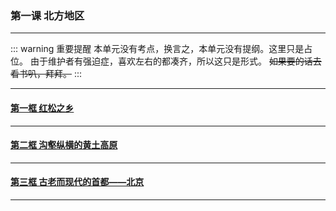 ### 第一课 北方地区

---

::: warning 重要提醒
本单元没有考点，换言之，本单元没有提纲。这里只是占位。
由于维护者有强迫症，喜欢左右的都凑齐，所以这只是形式。
~~如果要的话去看书叭，拜拜。~~
:::

---

#### [第一框 红松之乡](./%E7%AC%AC%E4%B8%80%E6%A1%86%20%E7%BA%A2%E6%9D%BE%E4%B9%8B%E4%B9%A1)

---

#### [第二框 沟壑纵横的黄土高原](./%E7%AC%AC%E4%BA%8C%E6%A1%86%20%E6%B2%9F%E5%A3%91%E7%BA%B5%E6%A8%AA%E7%9A%84%E9%BB%84%E5%9C%9F%E9%AB%98%E5%8E%9F)

---

#### [第三框 古老而现代的首都——北京](./%E7%AC%AC%E4%B8%89%E6%A1%86%20%E5%8F%A4%E8%80%81%E8%80%8C%E7%8E%B0%E4%BB%A3%E7%9A%84%E9%A6%96%E9%83%BD%E2%80%94%E2%80%94%E5%8C%97%E4%BA%AC)

---
